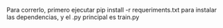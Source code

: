 Para correrlo, primero ejecutar pip install -r requeriments.txt para instalar las dependencias, y el .py principal es train.py
